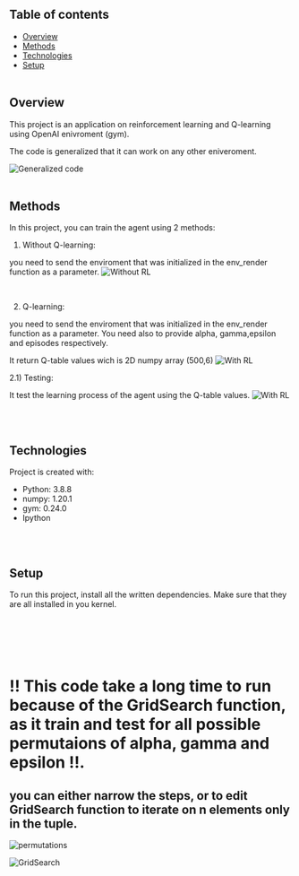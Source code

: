 ## Table of contents
* [Overview](#overview)
* [Methods](#methods)
* [Technologies](#technologies)
* [Setup](#setup)
<br /><br />
## Overview
This project is an application on reinforcement learning and Q-learning using OpenAI enivroment (gym).

The code is generalized that it can work on any other eniveroment.

![Generalized code](gen.png "Generalized code")
<br /><br />
## Methods
In this project, you can train the agent using 2 methods:

1.  Without Q-learning: 

you need to send the enviroment that was initialized in the env_render function as a parameter.
![Without RL](without.png "Without RL")

<br />

2.  Q-learning: 

you need to send the enviroment that was initialized in the env_render function as a parameter. You need also to provide alpha, gamma,epsilon and episodes respectively.

It return Q-table values wich is 2D numpy array (500,6)
![With RL](with.png "With RL")

2.1) Testing: 

It test the learning process of the agent using the Q-table values.
 ![With RL](test.png "With RL")

<br /><br />

## Technologies
Project is created with:
* Python: 3.8.8
* numpy: 1.20.1
* gym: 0.24.0
* Ipython


<br /><br />

## Setup
To run this project, install all the written dependencies. Make sure that they are all installed in you kernel.

<br /><br /><br /><br />

# !! This code take a long time to run because of the GridSearch function, as it train and test for all possible permutaions of alpha, gamma and epsilon !!.


## you can either narrow the steps, or to edit GridSearch function to iterate on n elements only in the tuple.
![permutations](perm.png "Permutaions")

![GridSearch](grid.png "GridSearch")